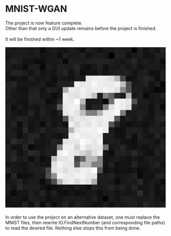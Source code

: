# MNIST-WGAN
The project is now feature complete.
<br>Other than that only a GUI update remains before the project is finished.
<br><br>It will be finished within ~1 week.<br>
<br>
![A 1](https://github.com/qdm097/MNIST-WGAN/blob/master/WGAN1/WGAN8.PNG)
<br><br>
In order to use the project on an alternative dataset, one must replace the MNIST files, then rewrite IO.FindNextNumber (and corresponding file paths) to read the desired file. Nothing else stops this from being done.
